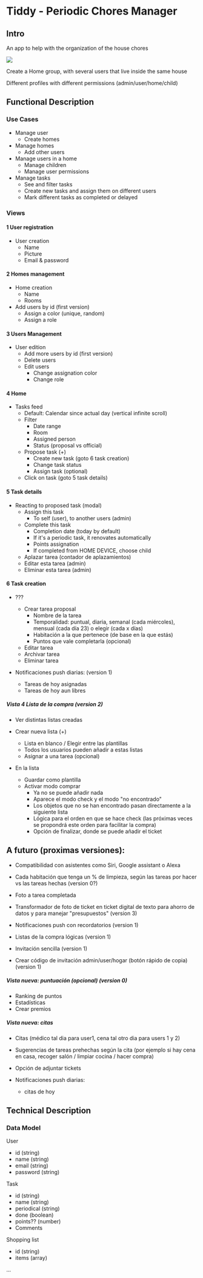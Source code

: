 # Tiddy - Periodic Chores Manager

## Intro

An app to help with the organization of the house chores

![](https://media.giphy.com/media/v1.Y2lkPTc5MGI3NjExYjk5ZXEzejNiam91aDd0N3g4YXdkYjNodHcwOWllaXhxMTk2dXRidCZlcD12MV9pbnRlcm5hbF9naWZfYnlfaWQmY3Q9Zw/NV4cSrRYXXwfUcYnua/giphy.gif)

Create a Home group, with several users that live inside the same house

Different profiles with different permissions (admin/user/home/child)

## Functional Description

### Use Cases

* Manage user
    - Create homes
* Manage homes
    - Add other users
* Manage users in a home
    - Manage children
    - Manage user permissions
* Manage tasks
    - See and filter tasks
    - Create new tasks and assign them on different users
    - Mark different tasks as completed or delayed
<!-- Cosas que el usuario podrá hacer en la aplicación (cosas que aporten valor, cosas tipo Login, Register... sobran)
* search socks
* add socks to cart
* view cart
* add / remove items
* checkout cart
* view orders
* view order status
* ...
* ... -->

### Views

#### 1 User registration
* User creation
    - Name
    - Picture
    - Email & password

#### 2 Homes management
* Home creation
    - Name
    - Rooms
* Add users by id (first version)
    - Assign a color (unique, random)
    - Assign a role

#### 3 Users Management
* User edition
    - Add more users by id (first version)
    - Delete users
    - Edit users
        - Change assignation color
        - Change role

#### 4 Home
* Tasks feed
    - Default: Calendar since actual day (vertical infinite scroll)
    - Filter
        - Date range
        - Room
        - Assigned person
        - Status (proposal vs official)
    - Propose task (+)
        - Create new task (goto 6 task creation)
        - Change task status
        - Assign task (optional)
    - Click on task (goto 5 task details)

#### 5 Task details

* Reacting to proposed task (modal)
    - Assign this task
        - To self (user), to another users (admin)
    - Complete this task
        - Completion date (today by default)
        - If it's a periodic task, it renovates automatically
        - Points assignation
        - If completed from HOME DEVICE, choose child
    - Aplazar tarea (contador de aplazamientos)
    - Editar esta tarea (admin)
    - Eliminar esta tarea (admin)

#### 6 Task creation

* ???
    - Crear tarea proposal
        - Nombre de la tarea
        - Temporalidad: puntual, diaria, semanal (cada miércoles), mensual (cada día 23) o elegir (cada x días)
        - Habitación a la que pertenece (de base en la que estás)
        - Puntos que vale completarla (opcional)
    - Editar tarea
    - Archivar tarea
    - Eliminar tarea

* Notificaciones push diarias: (version 1)
    - Tareas de hoy asignadas
    - Tareas de hoy aun libres

##### Vista 4 Lista de la compra (version 2)

* Ver distintas listas creadas

* Crear nueva lista (+)
    - Lista en blanco / Elegir entre las plantillas
    - Todos los usuarios pueden añadir a estas listas
    - Asignar a una tarea (opcional)

* En la lista
    - Guardar como plantilla
    - Activar modo comprar
        - Ya no se puede añadir nada
        - Aparece el modo check y el modo "no encontrado"
        - Los objetos que no se han encontrado pasan directamente a la siguiente lista
        - Lógica para el orden en que se hace check (las próximas veces se propondrá este orden para facilitar la compra)
        - Opción de finalizar, donde se puede añadir el ticket

## A futuro (proximas versiones):

* Compatibilidad con asistentes como Siri, Google assistant o Alexa
* Cada habitación que tenga un % de limpieza, según las tareas por hacer vs las tareas hechas (version 0?)
* Foto a tarea completada

* Transformador de foto de ticket en ticket digital de texto para ahorro de datos y para manejar "presupuestos" (version 3)

* Notificaciones push con recordatorios (version 1)
* Listas de la compra lógicas (version 1)
* Invitación sencilla (version 1)
* Crear código de invitación admin/user/hogar (botón rápido de copia) (version 1)

##### Vista nueva: puntuación (opcional) (version 0)

* Ranking de puntos
* Estadísticas
* Crear premios

##### Vista nueva: citas

* Citas (médico tal dia para user1, cena tal otro dia para users 1 y 2)
* Sugerencias de tareas prehechas según la cita (por ejemplo si hay cena en casa, recoger salón / limpiar cocina / hacer compra)
* Opción de adjuntar tickets

* Notificaciones push diarias:
    - citas de hoy

## Technical Description

### Data Model

User
* id (string)
* name (string)
* email (string)
* password (string)

Task
* id (string)
* name (string)
* periodical (string)
* done (boolean)
* points?? (number)
* Comments

Shopping list
* id (string)
* items (array)

...

<!-- Sock
* id (string)
* name (string)
* size (string)
* theme (string)
* brand (string)
* price (number)

Cart
* id (string)
* user (user.id)
* items ([socks.id])

Order
* id (string)
* date (Date
* items ([socks.id])) -->

